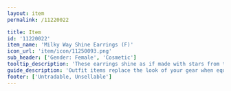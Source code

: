 ```yaml
---
layout: item
permalink: /11220022

title: Item
id: '11220022'
item_name: 'Milky Way Shine Earrings (F)'
icon_url: 'item/icon/11250093.png'
sub_header: ['Gender: Female', 'Cosmetic']
tooltip_description: 'These earrings shine as if made with stars from the Milky Way. Fortunately they''re not as hot. Or massive.'
guide_description: 'Outfit items replace the look of your gear when equipped.'
footer: ['Untradable, Unsellable']
---
```

